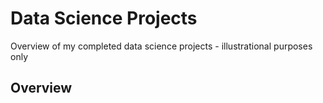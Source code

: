 # Data Science Projects
Overview of my completed data science projects - illustrational purposes only

## Overview
